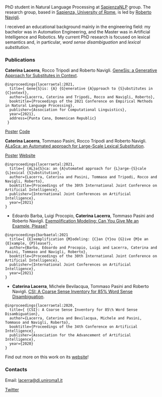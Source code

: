 PhD student in Natural Language Processing at <a href="http://sapienzanlp.uniroma1.it/" target="_blank">SapienzaNLP</a> group. The research group, based in <a href="https://www.uniroma1.it/en/pagina-strutturale/home" target="_blank">Sapienza, University of Rome</a>, is led by <a href="https://www.diag.uniroma1.it/navigli/" target="_blank">Roberto Navigli</a>.

I received an educational background mainly in the engineering field: my bachelor was in Automation Engineering, and the Master was in Artificial Intelligence and Robotics. My current PhD research is focused on lexical semantics and, in particular, *word sense disambiguation* and *lexical substitution*.

### Publications

**Caterina Lacerra**, Rocco Tripodi and Roberto Navigli.
<a href="https://aclanthology.org/2021.emnlp-main.844.pdf" target="_blank">GeneSis: a Generative Approach for Substitutes in Context</a>.

```
@inproceedings{lacerraetal:2021,
  title={ Gene{S}is: {A} {G}enerative {A}pproach to {S}ubstitutes in {C}ontext},
  author={Lacerra, Caterina and Tripodi, Rocco and Navigli, Roberto},
  booktitle={Proceedings of the 2021 Conference on Empirical Methods in Natural Language Processing},
  publisher={Association for Computational Linguistics},
  year={2021},
  address={Punta Cana, Domenican Republic}
 }
 ```
<a href="https://github.com/caterinaLacerra/caterinaLacerra.github.io/raw/master/docs/genesis_poster.pdf" target="_blank">Poster</a>
<a href="https://github.com/SapienzaNLP/genesis" target="_blank">Code</a>


**Caterina Lacerra**, Tommaso Pasini, Rocco Tripodi and Roberto Navigli.  
<a href="https://www.diag.uniroma1.it/navigli/pubs/IJCAI_2021_Lacerraetal.pdf" target="_blank">ALaSca: an Automated approach for Large-Scale Lexical Substitution</a>.
  
<a href="https://github.com/caterinaLacerra/caterinaLacerra.github.io/raw/master/docs/ALaSca%20-%20poster%20(1).pdf" target="_blank">Poster</a>
<a href="https://sapienzanlp.github.io/alasca/" target="_blank">Website</a>

```
@inproceedings{lacerraetal:2021,
  title={ {AL}a{S}ca: an {A}utomated approach for {L}arge-{S}cale {L}exical {S}ubstitution},
  author={Lacerra, Caterina and Pasini, Tommaso and Tripodi, Rocco and Navigli, Roberto},
  booktitle={Proceedings of the 30th International Joint Conference on Artificial Intelligence},
  publisher={International Joint Conferences on Artificial Intelligence},
  year={2021}
}

```


- Edoardo Barba, Luigi Procopio, **Caterina Lacerra**, Tommaso Pasini and Roberto Navigli. <a href="https://www.diag.uniroma1.it/navigli/pubs/IJCAI_2021_Barbaetal.pdf" target="_blank">Exemplification Modeling: Can You Give Me an Example, Please?</a>


```
@inproceedings{barbaetal:2021
  title={ {E}xemplification {M}odeling: {C}an {Y}ou {G}ive {M}e an {E}xample, {P}lease?},
  author={Barba, Edoardo and Procopio, Luigi and Lacerra, Caterina and Pasini, Tommaso and Navigli, Roberto},
  booktitle={Proceedings of the 30th International Joint Conference on Artificial Intelligence},
  publisher={International Joint Conferences on Artificial Intelligence},
  year={2021}
}
```

- **Caterina Lacerra**, Michele Bevilacqua, Tommaso Pasini and Roberto Navigli. <a href="https://pasinit.github.io/papers/lacerra_etal_aaai2020.pdf" target="_blank">CSI: A Coarse Sense Inventory for 85% Word Sense Disambiguation</a>.

```
@inproceedings{lacerraetal:2020,
  title={ {CSI}: A Coarse Sense Inventory for 85\% Word Sense Disambiguation},
  author={Lacerra, Caterina and Bevilacqua, Michele and Pasini, Tommaso and Navigli, Roberto},
  booktitle={Proceedings of the 34th Conference on Artificial Intelligence},
  publisher={Association for the Advancement of Artificial Intelligence},
  year={2020}
}
```

Find out more on this work on its <a href="https://sapienzanlp.github.io/csi/" target="_blank">website</a>!

### Contacts
Email: lacerra@di.uniroma1.it

[Twitter](https://twitter.com/CaterinaLac)
